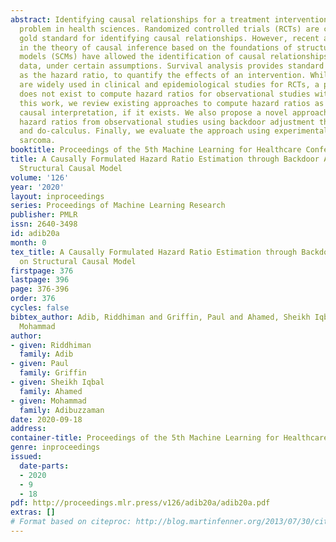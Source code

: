```yaml
---
abstract: Identifying causal relationships for a treatment intervention is a fundamental
  problem in health sciences. Randomized controlled trials (RCTs) are considered the
  gold standard for identifying causal relationships. However, recent advancements
  in the theory of causal inference based on the foundations of structural causal
  models (SCMs) have allowed the identification of causal relationships from observational
  data, under certain assumptions. Survival analysis provides standard measures, such
  as the hazard ratio, to quantify the effects of an intervention. While hazard ratios
  are widely used in clinical and epidemiological studies for RCTs, a principled approach
  does not exist to compute hazard ratios for observational studies with SCMs. In
  this work, we review existing approaches to compute hazard ratios as well as their
  causal interpretation, if it exists. We also propose a novel approach to compute
  hazard ratios from observational studies using backdoor adjustment through SCMs
  and do-calculus. Finally, we evaluate the approach using experimental data for Ewing’s
  sarcoma.
booktitle: Proceedings of the 5th Machine Learning for Healthcare Conference
title: A Causally Formulated Hazard Ratio Estimation through Backdoor Adjustment on
  Structural Causal Model
volume: '126'
year: '2020'
layout: inproceedings
series: Proceedings of Machine Learning Research
publisher: PMLR
issn: 2640-3498
id: adib20a
month: 0
tex_title: A Causally Formulated Hazard Ratio Estimation through Backdoor Adjustment
  on Structural Causal Model
firstpage: 376
lastpage: 396
page: 376-396
order: 376
cycles: false
bibtex_author: Adib, Riddhiman and Griffin, Paul and Ahamed, Sheikh Iqbal and Adibuzzaman,
  Mohammad
author:
- given: Riddhiman
  family: Adib
- given: Paul
  family: Griffin
- given: Sheikh Iqbal
  family: Ahamed
- given: Mohammad
  family: Adibuzzaman
date: 2020-09-18
address: 
container-title: Proceedings of the 5th Machine Learning for Healthcare Conference
genre: inproceedings
issued:
  date-parts:
  - 2020
  - 9
  - 18
pdf: http://proceedings.mlr.press/v126/adib20a/adib20a.pdf
extras: []
# Format based on citeproc: http://blog.martinfenner.org/2013/07/30/citeproc-yaml-for-bibliographies/
---
```

